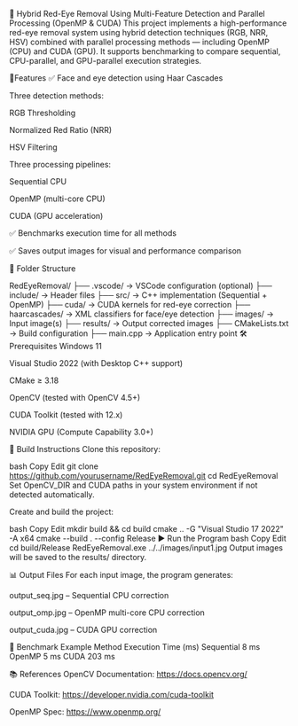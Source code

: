 🔴 Hybrid Red-Eye Removal Using Multi-Feature Detection and Parallel Processing (OpenMP & CUDA)
This project implements a high-performance red-eye removal system using hybrid detection techniques (RGB, NRR, HSV) combined with parallel processing methods — including OpenMP (CPU) and CUDA (GPU). It supports benchmarking to compare sequential, CPU-parallel, and GPU-parallel execution strategies.

🚀Features
✅ Face and eye detection using Haar Cascades

Three detection methods:

RGB Thresholding

Normalized Red Ratio (NRR)

HSV Filtering

Three processing pipelines:

Sequential CPU

OpenMP (multi-core CPU)

CUDA (GPU acceleration)

✅ Benchmarks execution time for all methods

✅ Saves output images for visual and performance comparison

📁 Folder Structure

RedEyeRemoval/
├── .vscode/                 → VSCode configuration (optional)
├── include/                 → Header files
├── src/                     → C++ implementation (Sequential + OpenMP)
├── cuda/                    → CUDA kernels for red-eye correction
├── haarcascades/            → XML classifiers for face/eye detection
├── images/                  → Input image(s)
├── results/                 → Output corrected images
├── CMakeLists.txt           → Build configuration
├── main.cpp                 → Application entry point
🛠️ Prerequisites
Windows 11

Visual Studio 2022 (with Desktop C++ support)

CMake ≥ 3.18

OpenCV (tested with OpenCV 4.5+)

CUDA Toolkit (tested with 12.x)

NVIDIA GPU (Compute Capability 3.0+)

🔧 Build Instructions
Clone this repository:

bash
Copy
Edit
git clone https://github.com/yourusername/RedEyeRemoval.git
cd RedEyeRemoval
Set OpenCV_DIR and CUDA paths in your system environment if not detected automatically.

Create and build the project:

bash
Copy
Edit
mkdir build && cd build
cmake .. -G "Visual Studio 17 2022" -A x64
cmake --build . --config Release
▶️ Run the Program
bash
Copy
Edit
cd build/Release
RedEyeRemoval.exe ../../images/input1.jpg
Output images will be saved to the results/ directory.

📊 Output Files
For each input image, the program generates:

output_seq.jpg – Sequential CPU correction

output_omp.jpg – OpenMP multi-core CPU correction

output_cuda.jpg – CUDA GPU correction

📌 Benchmark Example
Method	Execution Time (ms)
Sequential	8 ms
OpenMP	5 ms
CUDA	203 ms

📚 References
OpenCV Documentation: https://docs.opencv.org/

CUDA Toolkit: https://developer.nvidia.com/cuda-toolkit

OpenMP Spec: https://www.openmp.org/

